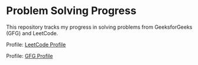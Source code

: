 # Problem Solving Progress

This repository tracks my progress in solving problems from GeeksforGeeks (GFG) and LeetCode.

Profile: [LeetCode Profile](https://leetcode.com/yagyaraj234/)

Profile: [GFG Profile](https://auth.geeksforgeeks.org/user/yagyaraj234)
